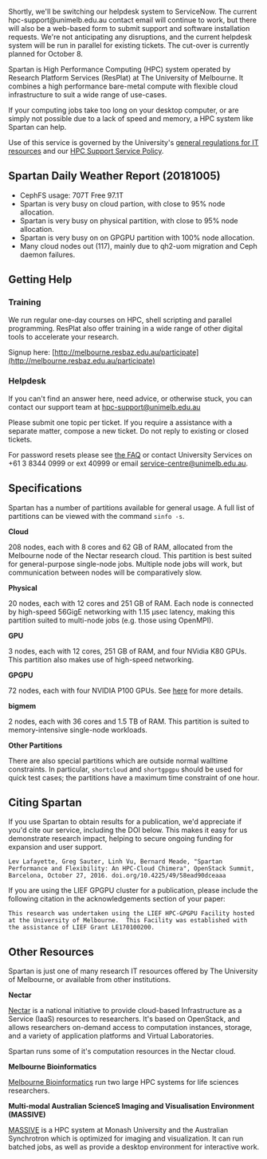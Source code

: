 <p class="notice notice--warning">
Shortly, we'll be switching our helpdesk system to ServiceNow. The current hpc-support@unimelb.edu.au contact email will continue to work, but there will also be a web-based form to submit support and software installation requests. We're not anticipating any disruptions, and the current helpdesk system will be run in parallel for existing tickets. The cut-over is currently planned for October 8.
</p>

Spartan is High Performance Computing (HPC) system operated by Research Platform Services (ResPlat) at The University of Melbourne. It combines a high performance bare-metal compute with flexible cloud infrastructure to suit a wide range of use-cases.

If your computing jobs take too long on your desktop computer, or are simply not possible due to a lack of speed and memory, a HPC system like Spartan can help.

Use of this service is governed by the University's [general regulations for IT resources](https://policy.unimelb.edu.au/category/Facilities%20and%20IT) and our [HPC Support Service Policy](/20180123_HPC_Support_Service_Policy.pdf).

## Spartan Daily Weather Report (20181005)
* CephFS usage:  707T Free 97.1T
* Spartan is very busy on cloud partion, with close to 95% node allocation.
* Spartan is very busy on physical partition, with close to 95% node allocation.
* Spartan is very busy on on GPGPU partition with 100% node allocation.
* Many cloud nodes out (117), mainly due to qh2-uom migration and Ceph daemon failures.

## Getting Help

### Training

We run regular one-day courses on HPC, shell scripting and parallel programming. ResPlat also offer training in a wide range of other digital tools to accelerate your research. 

Signup here: [http://melbourne.resbaz.edu.au/participate](http://melbourne.resbaz.edu.au/participate)

### Helpdesk

If you can't find an answer here, need advice, or otherwise stuck, you can contact our support team at [hpc-support@unimelb.edu.au](mailto:hpc-support@unimelb.edu.au)

Please submit one topic per ticket. If you require a assistance with a separate matter, compose a new ticket. Do not reply to existing or closed tickets.

For password resets please see [the FAQ](https://dashboard.hpc.unimelb.edu.au/faq/) or contact University Services on +61 3 8344 0999 or ext 40999 or email [service-centre@unimelb.edu.au](mailto:service-centre@unimelb.edu.au).

## Specifications

Spartan has a number of partitions available for general usage. A full list of partitions can be viewed with the command `sinfo -s`.
 
**Cloud**

208 nodes, each with 8 cores and 62 GB of RAM, allocated from the Melbourne node of the Nectar research cloud. This partition is best suited for general-purpose single-node jobs. Multiple node jobs will work, but communication between nodes will be comparatively slow.

**Physical**

20 nodes, each with 12 cores and 251 GB of RAM. Each node is connected by high-speed 56GigE networking with 1.15 µsec latency, making this partition suited to multi-node jobs (e.g. those using OpenMPI).

**GPU**

3 nodes, each with 12 cores, 251 GB of RAM, and four NVidia K80 GPUs. This partition also makes use of high-speed networking.

**GPGPU**

72 nodes, each with four NVIDIA P100 GPUs. See [here](gpu.md) for more details.

**bigmem**

2 nodes, each with 36 cores and 1.5 TB of RAM. This partition is suited to memory-intensive single-node workloads.

**Other Partitions**

There are also special partitions which are outside normal walltime constraints. In particular, `shortcloud` and `shortgpgpu` should be used for quick test cases; the partitions have a maximum time constraint of one hour.


## Citing Spartan

If you use Spartan to obtain results for a publication, we'd appreciate if you'd cite our service, including the DOI below. This makes it easy for us demonstrate research impact, helping to secure ongoing funding for expansion and user support.

`Lev Lafayette, Greg Sauter, Linh Vu, Bernard Meade, "Spartan Performance and Flexibility: An HPC-Cloud Chimera", OpenStack Summit, Barcelona, October 27, 2016. doi.org/10.4225/49/58ead90dceaaa`

If you are using the LIEF GPGPU cluster for a publication, please include the following citation in the acknowledgements section of your paper:
 
`This research was undertaken using the LIEF HPC-GPGPU Facility hosted at the University of Melbourne.  This Facility was established with the assistance of LIEF Grant LE170100200.`

## Other Resources

Spartan is just one of many research IT resources offered by The University of Melbourne, or available from other institutions.

**Nectar**

[Nectar](https://nectar.org.au/) is a national initiative to provide cloud-based Infrastructure as a Service (IaaS) resources to researchers. It's based on OpenStack, and allows researchers on-demand access to computation instances, storage, and a variety of application platforms and Virtual Laboratories.

Spartan runs some of it's computation resources in the Nectar cloud.

**Melbourne Bioinformatics**

[Melbourne Bioinformatics](https://www.melbournebioinformatics.org.au/) run two large HPC systems for life sciences researchers.

**Multi-modal Australian ScienceS Imaging and Visualisation Environment (MASSIVE)** 

[MASSIVE](https://www.massive.org.au/) is a HPC system at Monash University and the Australian Synchrotron which is optimized for imaging and visualization. It can run batched jobs, as well as provide a desktop environment for interactive work.

